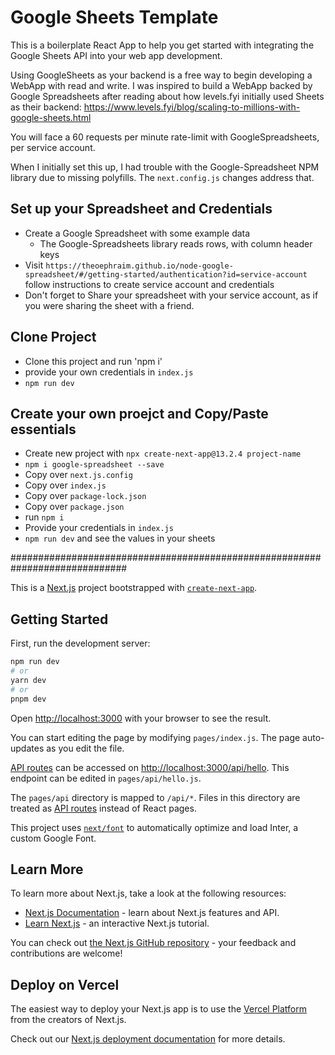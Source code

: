# Google Sheets Template
This is a boilerplate React App to help you get started with integrating the Google Sheets API into your web app development.

Using GoogleSheets as your backend is a free way to begin developing a WebApp with read and write. I was inspired to build a WebApp backed by Google Spreadsheets after reading about how levels.fyi initially used Sheets as their backend: https://www.levels.fyi/blog/scaling-to-millions-with-google-sheets.html

You will face a 60 requests per minute rate-limit with GoogleSpreadsheets, per service account.

When I initially set this up, I had trouble with the Google-Spreadsheet NPM library due to missing polyfills. The `next.config.js` changes address that.


## Set up your Spreadsheet and Credentials
- Create a Google Spreadsheet with some example data
  - The Google-Spreadsheets library reads rows, with column header keys
- Visit `https://theoephraim.github.io/node-google-spreadsheet/#/getting-started/authentication?id=service-account` follow instructions to create service account and credentials
- Don't forget to Share your spreadsheet with your service account, as if you were sharing the sheet with a friend.

## Clone Project
- Clone this project and run 'npm i'
- provide your own credentials in `index.js`
- `npm run dev`

## Create your own proejct and Copy/Paste essentials
- Create new project with `npx create-next-app@13.2.4 project-name`
- `npm i google-spreadsheet --save`
- Copy over `next.js.config`
- Copy over `index.js`
- Copy over `package-lock.json`
- Copy over `package.json`
- run `npm i`
- Provide your credentials in `index.js`
- `npm run dev` and see the values in your sheets

#############################################################################

This is a [Next.js](https://nextjs.org/) project bootstrapped with [`create-next-app`](https://github.com/vercel/next.js/tree/canary/packages/create-next-app).

## Getting Started

First, run the development server:

```bash
npm run dev
# or
yarn dev
# or
pnpm dev
```

Open [http://localhost:3000](http://localhost:3000) with your browser to see the result.

You can start editing the page by modifying `pages/index.js`. The page auto-updates as you edit the file.

[API routes](https://nextjs.org/docs/api-routes/introduction) can be accessed on [http://localhost:3000/api/hello](http://localhost:3000/api/hello). This endpoint can be edited in `pages/api/hello.js`.

The `pages/api` directory is mapped to `/api/*`. Files in this directory are treated as [API routes](https://nextjs.org/docs/api-routes/introduction) instead of React pages.

This project uses [`next/font`](https://nextjs.org/docs/basic-features/font-optimization) to automatically optimize and load Inter, a custom Google Font.

## Learn More

To learn more about Next.js, take a look at the following resources:

- [Next.js Documentation](https://nextjs.org/docs) - learn about Next.js features and API.
- [Learn Next.js](https://nextjs.org/learn) - an interactive Next.js tutorial.

You can check out [the Next.js GitHub repository](https://github.com/vercel/next.js/) - your feedback and contributions are welcome!

## Deploy on Vercel

The easiest way to deploy your Next.js app is to use the [Vercel Platform](https://vercel.com/new?utm_medium=default-template&filter=next.js&utm_source=create-next-app&utm_campaign=create-next-app-readme) from the creators of Next.js.

Check out our [Next.js deployment documentation](https://nextjs.org/docs/deployment) for more details.


